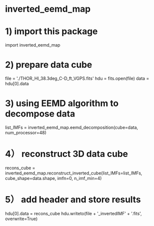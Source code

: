 # inverted_eemd_map

# 1) import this package
import inverted_eemd_map

# 2) prepare data cube
file = './THOR_HI_38.3deg_C-D_ft_VGPS.fits'
hdu = fits.open(file)
data = hdu[0].data

# 3) using EEMD algorithm to decompose data
list_IMFs = inverted_eemd_map.eemd_decomposition(cube=data, num_processor=48)
# 4） reconstruct 3D data cube
recons_cube = inverted_eemd_map.reconstruct_inverted_cube(list_IMFs=list_IMFs, cube_shape=data.shape, imfn=0, n_imf_min=4)

# 5） add header and store results
hdu[0].data = recons_cube
hdu.writeto(file + '_invertedIMF' + '.fits', overwrite=True)
